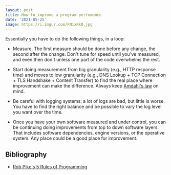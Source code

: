 ```yaml
---
layout: post
title: How to improve a program perfomance
date: '2021-05-25'
image: https://i.imgur.com/FNixKk0.jpg
---
```


Essentially you have to do the following things, in a loop:

- Measure. The first measure should be done before any change, the second after the change. Don't tune for speed until you've measured, and even then don't unless one part of the code overwhelms the rest.

- Start doing measurement from big granularity (e.g., HTTP response time) and moves to low granularity (e.g., DNS Lookup + TCP Connection + TLS Handshake + Content Transfer) to find the real place where improvement can make the difference. Always keep [Amdahl's law](https://en.wikipedia.org/wiki/Amdahl%27s_law) on mind.

- Be careful with logging systems: a lot of logs are bad, but little is worse. You have to find the right balance and be possible to vary the log level you want over the time.

- Once you have your own software measured and under control, you can be continuing doing improvements from top to down software layers. That includes software dependencies, engine versions, or the operative system. Any place could be a good place for improvement.

## Bibliography

- [Rob Pike's 5 Rules of Programming](https://users.ece.utexas.edu/~adnan/pike.html)
